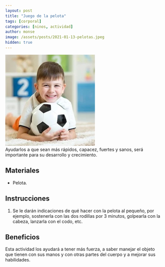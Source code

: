 ```yaml
---
layout: post
title: "Juego de la pelota"
tags: [corporal]
categories: [ninos, actividad]
author: monse
image: /assets/posts/2021-01-13-pelotas.jpeg
hidden: true
---
```

![Actividad de pelota](/assets/posts/2021-01-13-pelotas.jpeg)<br/> 
Ayudarlos a que sean más rápidos, capacez, fuertes y sanos, será importante para su desarrollo y crecimiento. 

## Materiales 
- Pelota.

## Instrucciones 
1. Se le darán indicaciones de qué hacer con la pelota al pequeño, por ejemplo, sostenerla con las dos rodillas por 3 minutos, golpearla con la cabeza, lanzarla con el codo, etc. 

## Beneficios 
Esta actividad los ayudará a tener más fuerza, a saber manejar el objeto que tienen con sus manos y con otras partes del cuerpo y a mejorar sus habilidades.  